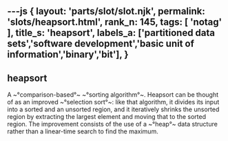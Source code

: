 ---js
{
  layout: 'parts/slot/slot.njk',
  permalink: 'slots/heapsort.html',
  rank_n: 145,
  tags: [ 'notag' ],
  title_s: 'heapsort',
  labels_a: ['partitioned data sets','software development','basic unit of information','binary','bit'],
}
---
## heapsort

A ~°comparison-based°~ ~°sorting algorithm°~. Heapsort can be thought of as an improved ~°selection sort°~: like that algorithm, it divides its input into a sorted and an unsorted region, and it iteratively shrinks the unsorted region by extracting the largest element and moving that to the sorted region. The improvement consists of the use of a ~°heap°~ data structure rather than a linear-time search to find the maximum.
